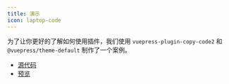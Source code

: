 ```yaml
---
title: 演示
icon: laptop-code
---
```


为了让你更好的了解如何使用插件，我们使用 `vuepress-plugin-copy-code2` 和 `@vuepress/theme-default` 制作了一个案例。

- [源代码](https://github.com/vuepress-theme-hope/vuepress-theme-hope/tree/main/demo/copy-code2/)
- [预览](https://plugin-copy-code2-demo.vuejs.press)
